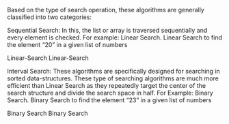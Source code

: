 Based on the type of search operation, these algorithms are generally classified into two categories:

Sequential Search: In this, the list or array is traversed sequentially and every element is checked. For example: Linear Search.
Linear Search to find the element “20” in a given list of numbers

Linear-Search
Linear-Search

Interval Search: These algorithms are specifically designed for searching in sorted data-structures. These type of searching algorithms are much more efficient than Linear Search as they repeatedly target the center of the search structure and divide the search space in half. For Example: Binary Search.
Binary Search to find the element “23” in a given list of numbers

Binary Search
Binary Search
